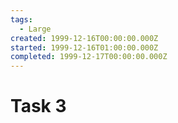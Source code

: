 ```yaml
---
tags:
  - Large
created: 1999-12-16T00:00:00.000Z
started: 1999-12-16T01:00:00.000Z
completed: 1999-12-17T00:00:00.000Z
---
```


# Task 3
